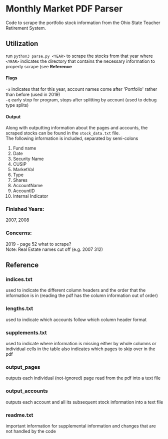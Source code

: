 # Monthly Market PDF Parser

Code to scrape the portfolio stock information from the Ohio State Teacher Retirement System.

## Utilization
run `python3 parse.py <YEAR>` to scrape the stocks from that year where `<YEAR>` indicates the directory that contains the necessary information to properly scrape (see **Reference**

#### Flags
`-a` indicates that for this year, account names come after 'Portfolio' rather than before (used in 2019)\
`-q` early stop for program, stops after splitting by account (used to debug type splits)

#### Output
Along with outputting information about the pages and accounts, the scraped stocks can be found in the `stock_data.txt` file.\
The following information is included, separated by semi-colons
1. Fund name
2. Date
3. Security Name
4. CUSIP
5. MarketVal
6. Type
7. Shares
8. AccountName
9. AccountID
10. Internal Indicator

### Finished Years: 
2007, 2008

### Concerns:
2019 - page 52 what to scrape?\
Note: Real Estate names cut off (e.g. 2007 312)

## Reference

### indices.txt
used to indicate the different column headers and the order that the information is in
(reading the pdf has the column information out of order)

### lengths.txt
used to indicate which accounts follow which column header format

### supplements.txt
used to indicate where information is missing either by whole columns or individual cells in the table
also indicates which pages to skip over in the pdf

### output_pages
outputs each individual (not-ignored) page read from the pdf into a text file

### output_accounts
outputs each account and all its subsequent stock information into a text file

### readme.txt
important information for supplemental information and changes that are not handled by the code